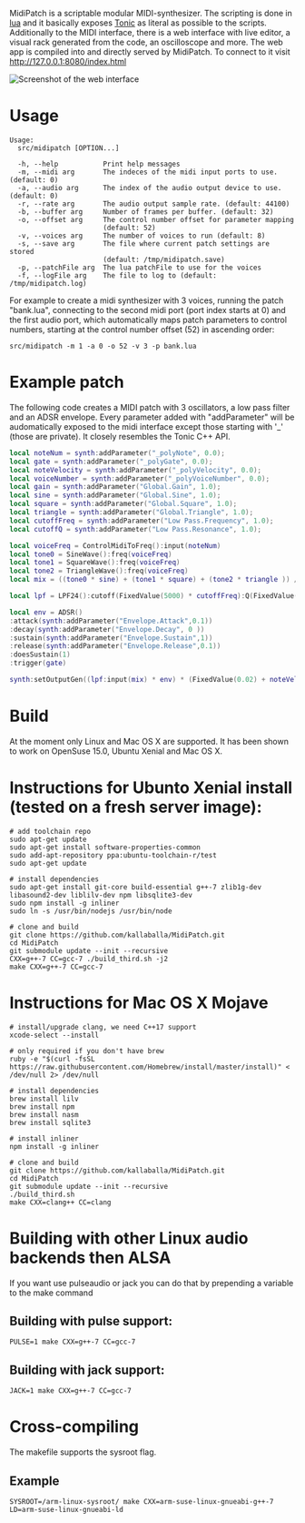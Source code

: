 MidiPatch is a scriptable modular MIDI-synthesizer. The scripting is done in [lua](https://www.lua.org) and it basically exposes [Tonic](https://github.com/TonicAudio/Tonic) as literal as possible to the scripts. Additionally to the MIDI interface, there is a web interface with live editor, a visual rack generated from the code, an oscilloscope and more. The web app is compiled into and directly served by MidiPatch. To connect to it visit http://127.0.0.1:8080/index.html

![Screenshot of the web interface](https://github.com/kallaballa/MidiPatch/raw/master/doc/screen.png "Screenshot of the web interface")

# Usage

    Usage:
      src/midipatch [OPTION...]

      -h, --help           Print help messages
      -m, --midi arg       The indeces of the midi input ports to use. (default: 0)
      -a, --audio arg      The index of the audio output device to use. (default: 0)
      -r, --rate arg       The audio output sample rate. (default: 44100)
      -b, --buffer arg     Number of frames per buffer. (default: 32)
      -o, --offset arg     The control number offset for parameter mapping
                           (default: 52)
      -v, --voices arg     The number of voices to run (default: 8)
      -s, --save arg       The file where current patch settings are stored
                           (default: /tmp/midipatch.save)
      -p, --patchFile arg  The lua patchFile to use for the voices
      -f, --logFile arg    The file to log to (default: /tmp/midipatch.log)

For example to create a midi synthesizer with 3 voices, running the patch "bank.lua", connecting to the second midi port (port index starts at 0) and the first audio port, which automatically maps patch parameters to control numbers, starting at the control number offset (52) in ascending order:
```shell
src/midipatch -m 1 -a 0 -o 52 -v 3 -p bank.lua
 ```
# Example patch

The following code creates a MIDI patch with 3 oscillators, a low pass filter and an ADSR envelope. Every parameter added with "addParameter" will be audomatically exposed to the midi interface except those starting with '_' (those are private). It  closely resembles the Tonic C++ API.

```lua
local noteNum = synth:addParameter("_polyNote", 0.0);
local gate = synth:addParameter("_polyGate", 0.0);
local noteVelocity = synth:addParameter("_polyVelocity", 0.0);
local voiceNumber = synth:addParameter("_polyVoiceNumber", 0.0);
local gain = synth:addParameter("Global.Gain", 1.0);
local sine = synth:addParameter("Global.Sine", 1.0);
local square = synth:addParameter("Global.Square", 1.0);
local triangle = synth:addParameter("Global.Triangle", 1.0);
local cutoffFreq = synth:addParameter("Low Pass.Frequency", 1.0);
local cutoffQ = synth:addParameter("Low Pass.Resonance", 1.0);

local voiceFreq = ControlMidiToFreq():input(noteNum)
local tone0 = SineWave():freq(voiceFreq)
local tone1 = SquareWave():freq(voiceFreq)
local tone2 = TriangleWave():freq(voiceFreq)
local mix = ((tone0 * sine) + (tone1 * square) + (tone2 * triangle )) / 3.0 * gain;

local lpf = LPF24():cutoff(FixedValue(5000) * cutoffFreq):Q(FixedValue(20) * cutoffQ)

local env = ADSR()
:attack(synth:addParameter("Envelope.Attack",0.1))
:decay(synth:addParameter("Envelope.Decay", 0 ))
:sustain(synth:addParameter("Envelope.Sustain",1))
:release(synth:addParameter("Envelope.Release",0.1))
:doesSustain(1)
:trigger(gate)

synth:setOutputGen((lpf:input(mix) * env) * (FixedValue(0.02) + noteVelocity * 0.005));
```

# Build

At the moment only Linux and Mac OS X are supported. It has been shown to work on OpenSuse 15.0, Ubuntu Xenial and Mac OS X.

# Instructions for Ubunto Xenial install (tested on a fresh server image):

```shell
# add toolchain repo
sudo apt-get update
sudo apt-get install software-properties-common
sudo add-apt-repository ppa:ubuntu-toolchain-r/test
sudo apt-get update

# install dependencies
sudo apt-get install git-core build-essential g++-7 zlib1g-dev libasound2-dev liblilv-dev npm libsqlite3-dev
sudo npm install -g inliner
sudo ln -s /usr/bin/nodejs /usr/bin/node

# clone and build
git clone https://github.com/kallaballa/MidiPatch.git
cd MidiPatch
git submodule update --init --recursive
CXX=g++-7 CC=gcc-7 ./build_third.sh -j2
make CXX=g++-7 CC=gcc-7
```

# Instructions for Mac OS X Mojave

```shell
# install/upgrade clang, we need C++17 support
xcode-select --install 

# only required if you don't have brew
ruby -e "$(curl -fsSL https://raw.githubusercontent.com/Homebrew/install/master/install)" < /dev/null 2> /dev/null

# install dependencies
brew install lilv
brew install npm
brew install nasm
brew install sqlite3

# install inliner
npm install -g inliner

# clone and build
git clone https://github.com/kallaballa/MidiPatch.git
cd MidiPatch
git submodule update --init --recursive
./build_third.sh
make CXX=clang++ CC=clang
```

# Building with other Linux audio backends then ALSA

If you want use pulseaudio or jack you can do that by prepending a variable to the make command

## Building with pulse support:
```shell
PULSE=1 make CXX=g++-7 CC=gcc-7
```
## Building with jack support:
```shell
JACK=1 make CXX=g++-7 CC=gcc-7
```
# Cross-compiling
The makefile supports the sysroot flag. 

## Example
```shell
SYSROOT=/arm-linux-sysroot/ make CXX=arm-suse-linux-gnueabi-g++-7 LD=arm-suse-linux-gnueabi-ld
```
